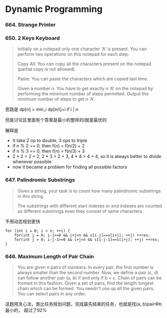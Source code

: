 # Dynamic Programming

### 664. Strange Printer

### 650. 2 Keys Keyboard
> Initially on a notepad only one character 'A' is present. You can perform two operations on this notepad  for each step:
>
> Copy All: You can copy all the characters present on the notepad (partial copy is not allowed).
>
> Paste: You can paste the characters which are copied last time.
>
> Given a number n. You have to get exactly n 'A' on the notepad by performing the minimum number of steps permitted. Output the minimum number of steps to get n 'A'.

思路是 dp[n] = min_i dp[n/i]+i if i | n

但是讨论区里面有个答案是最小的整除的i就是最优的

解释是
- It take 2 op to double, 3 ops to triple
- if n % 2 == 0, then f(n) = f(n/2) + 2
- if n % 3 == 0, then f(n) = f(n/3) + 3
- 2 * 2 = 2 + 2, 2 * 3 > 2 + 3, 4 * 4 > 4 + 4, so it is always better to divide whenever possible
- now it became a problem for finding all possible factors


### 647. Palindromic Substrings

> Given a string, your task is to count how many palindromic substrings in this string.
>
> The substrings with different start indexes or end indexes are counted as different substrings even they consist of same characters.

不用动态规划更快

```
for (int i = 0; i < n; ++i) {
    for(int j = 0; i-j>=0 && i+j<n && s[i-j]==s[i+j]; ++j) ++res;
    for(int j = 0; i-j-1>=0 && i+j<n && s[i-j-1]==s[i+j]; ++j) ++res;
}
```

### 646. Maximum Length of Pair Chain

> You are given n pairs of numbers. In every pair, the first number is always smaller than the second number.
> Now, we define a pair (c, d) can follow another pair (a, b) if and only if b < c. Chain of pairs can be formed in this fashion.
> Given a set of pairs, find the length longest chain which can be formed. You needn't use up all the given pairs. You can select pairs in any order.

这题用贪心法，类比任务规划问题，完成最先结束的任务，也就是找(a, b)pair中b最小的， 超过了92%
